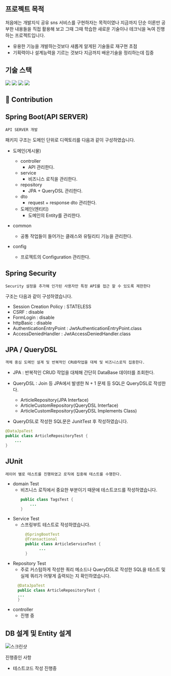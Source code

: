 ## 프로젝트 목적
처음에는 개발지식 공유 sns 서비스를 구현하자는 목적이였나 
지금까지 단순 이론만 공부한 내용들을 직접 활용해 보고
그때 그때 학습한 새로운 기술이나 테크닉을 녹여 진행하는 프로젝트입니다.
- 유용한 기능을 개발하는것보다 새롭게 알게된 기술들로 재구현 초점
- 기획력이나 설계능력을 기르는 것보다 지금까지 배운기술을 정리하는데 집중


## 기술 스택
<p dir="auto"><a target="_blank" rel="noopener noreferrer nofollow" href="https://camo.githubusercontent.com/6cfe4fd1c1ac1558a4d0b6e568698e9d4b504b9e2965524a1477329b3a694592/68747470733a2f2f696d672e736869656c64732e696f2f62616467652f4a4156412031312d3030373339363f7374796c653d666f722d7468652d6261646765266c6f676f3d4a617661266c6f676f436f6c6f723d7768697465"><img src="https://camo.githubusercontent.com/6cfe4fd1c1ac1558a4d0b6e568698e9d4b504b9e2965524a1477329b3a694592/68747470733a2f2f696d672e736869656c64732e696f2f62616467652f4a4156412031312d3030373339363f7374796c653d666f722d7468652d6261646765266c6f676f3d4a617661266c6f676f436f6c6f723d7768697465" data-canonical-src="https://img.shields.io/badge/JAVA 11-007396?style=for-the-badge&amp;logo=Java&amp;logoColor=white" style="max-width: 100%;"></a>
<a target="_blank" rel="noopener noreferrer nofollow" href="https://camo.githubusercontent.com/78899826193229f92c7b89740dd215da047eceebac8fe96190b08e72ef2b3391/68747470733a2f2f696d672e736869656c64732e696f2f62616467652f537072696e6720426f6f742d3644423333463f7374796c653d666f722d7468652d6261646765266c6f676f3d537072696e67266c6f676f436f6c6f723d7768697465"><img src="https://camo.githubusercontent.com/78899826193229f92c7b89740dd215da047eceebac8fe96190b08e72ef2b3391/68747470733a2f2f696d672e736869656c64732e696f2f62616467652f537072696e6720426f6f742d3644423333463f7374796c653d666f722d7468652d6261646765266c6f676f3d537072696e67266c6f676f436f6c6f723d7768697465" data-canonical-src="https://img.shields.io/badge/Spring Boot-6DB33F?style=for-the-badge&amp;logo=Spring&amp;logoColor=white" style="max-width: 100%;"></a>
<a target="_blank" rel="noopener noreferrer nofollow" href="https://camo.githubusercontent.com/7423032ac861b754d0b8e79affdb741dc61ad45299643f887952e3d8d85bc806/68747470733a2f2f696d672e736869656c64732e696f2f62616467652f537072696e672044617461204a50412d3644423333463f7374796c653d666f722d7468652d6261646765266c6f676f436f6c6f723d7768697465"><img src="https://camo.githubusercontent.com/7423032ac861b754d0b8e79affdb741dc61ad45299643f887952e3d8d85bc806/68747470733a2f2f696d672e736869656c64732e696f2f62616467652f537072696e672044617461204a50412d3644423333463f7374796c653d666f722d7468652d6261646765266c6f676f436f6c6f723d7768697465" data-canonical-src="https://img.shields.io/badge/Spring Data JPA-6DB33F?style=for-the-badge&amp;logoColor=white" style="max-width: 100%;"></a>
<a target="_blank" rel="noopener noreferrer nofollow" href="https://camo.githubusercontent.com/655b6af93db1fbe85aa14df34c36a1f8028860f091c3fbfb6a87adf62de8cc35/68747470733a2f2f696d672e736869656c64732e696f2f62616467652f5265737420446f63732d3644423333463f7374796c653d666f722d7468652d6261646765"><img src="https://camo.githubusercontent.com/655b6af93db1fbe85aa14df34c36a1f8028860f091c3fbfb6a87adf62de8cc35/68747470733a2f2f696d672e736869656c64732e696f2f62616467652f5265737420446f63732d3644423333463f7374796c653d666f722d7468652d6261646765" data-canonical-src="https://img.shields.io/badge/Rest Docs-6DB33F?style=for-the-badge" style="max-width: 100%;"></a>

[//]: # (<a target="_blank" rel="noopener noreferrer nofollow" href="https://camo.githubusercontent.com/4e6b25950396e9a3709b56fe4f2b7c8a5ffedde00dd4c40e61d3c9f6488a7a71/68747470733a2f2f696d672e736869656c64732e696f2f62616467652f537072696e672053656375726974792d3644423333463f7374796c653d666f722d7468652d6261646765266c6f676f3d537072696e675365637572697479266c6f676f436f6c6f723d7768697465"><img src="https://camo.githubusercontent.com/4e6b25950396e9a3709b56fe4f2b7c8a5ffedde00dd4c40e61d3c9f6488a7a71/68747470733a2f2f696d672e736869656c64732e696f2f62616467652f537072696e672053656375726974792d3644423333463f7374796c653d666f722d7468652d6261646765266c6f676f3d537072696e675365637572697479266c6f676f436f6c6f723d7768697465" data-canonical-src="https://img.shields.io/badge/Spring Security-6DB33F?style=for-the-badge&amp;logo=SpringSecurity&amp;logoColor=white" style="max-width: 100%;"></a>)


## 🤔 Contribution

## Spring Boot(API SERVER)
    API SERVER 개발
패키지 구조는 도메인 단위로 디렉토리를 다음과 같이 구성하였습니다.
- 도메인(게시물)
  - controller
    - API 관리한다.
  - service
    - 비즈니스 로직을 관리한다.
  - repository
    - JPA + QueryDSL 관리한다.
  - dto
    - request + response dto 관리한다.
  - 도메인(엔티티)
    - 도메인의 Entity를 관리한다.

- common
  - 공통 작업들이 들어가는 클래스와 유틸리티 기능을 관리한다.
- config
  - 프로젝트의 Configuration 관리한다.

## Spring Security
    Security 설정을 추가해 인가된 사용자만 특정 API를 접근 할 수 있도록 제한한다
구조는 다음과 같이 구성하였습니다.
- Session Creation Policy : STATELESS
- CSRF : disable
- FormLogin : disable
- httpBasic : disable
- AuthenticationEntryPoint : JwtAuthenticationEntryPoint.class
- AccessDeniedHandler : JwtAccessDeniedHandler.class

## JPA / QueryDSL
    객체 중심 도메인 설계 및 반복적인 CRUD작업을 대체 및 비즈니스로직 집중한다.
- JPA : 반복적인 CRUD 작업을 대체해 간단히 DataBase 데이터를 조회한다.
- QueryDSL : Join 등 JPA에서 발생한 N + 1 문제 등 SQL은 QueryDSL로 작성한다.
  - ArticleRepository(JPA Interface)
  - ArticleCustomRepository(QueryDSL Interface)
  - ArticleCustomRepository(QueryDSL Implements Class)

- QueryDSL로 작성한 SQL문은 JunitTest 후 작성하였습니다.
```java
@DataJpaTest
public class ArticleRepositoryTest {
    ...
}
```

## JUnit
    레이어 별로 테스트를 진행하였고 로직에 집중해 테스트를 수행한다.
- domain Test
  - 비즈니스 로직에서 중요한 부분이기 때문에 테스트코드를 작성하였습니다.
    ```java
    public class TagsTest {
        ...
    }
    ```
- Service Test
  - 스프링부트 테스트로 작성하였습니다. 
    ```java
      @SpringBootTest
      @Transactional
      public class ArticleServiceTest {
            ...  
      }
    ```
- Repository Test
  - 주로 커스텀하게 작성한 쿼리 메소드나 QueryDSL로 작성한 SQL을 테스트 및 실제 쿼리가 어떻게 출력되는 지 확인하였습니다.
  ```java
    @DataJpaTest
    public class ArticleRepositoryTest {
    ...
    }
    ```
- controller
  - 진행 중

## DB 설계 및 Entity 설계 
![스크린샷](https://user-images.githubusercontent.com/82792464/198165515-f8651588-fb2d-499f-a632-dca6908ee4d7.png)

진행중인 사항
- 테스트코드 작성 진행중

